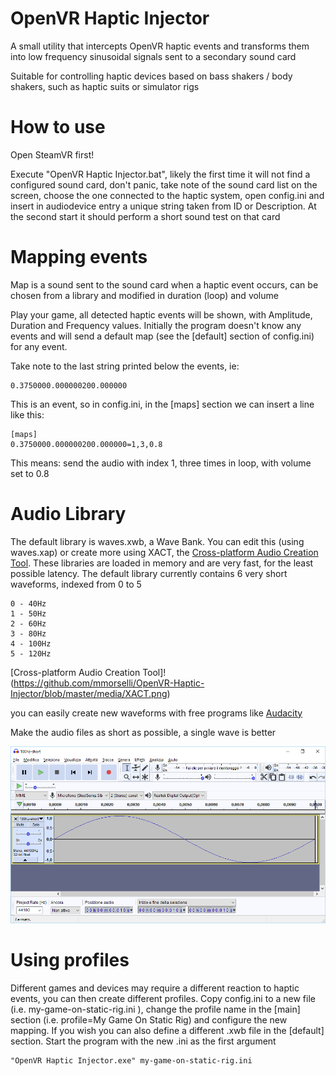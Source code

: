 # OpenVR Haptic Injector

A small utility that intercepts OpenVR haptic events and transforms them into low frequency sinusoidal signals sent to a secondary sound card

Suitable for controlling haptic devices based on bass shakers / body shakers, such as haptic suits or simulator rigs

# How to use

Open SteamVR first!

Execute "OpenVR Haptic Injector.bat", likely the first time it will not find a configured sound card, don't panic, take note of the sound card list on the screen, choose the one connected to the haptic system, open config.ini and insert in audiodevice entry a unique string taken from ID or Description. At the second start it should perform a short sound test on that card

# Mapping events

Map is a sound sent to the sound card when a haptic event occurs, can be chosen from a library and modified in duration (loop) and volume

Play your game, all detected haptic events will be shown, with Amplitude, Duration and Frequency values. Initially the program doesn't know any events and will send a default map (see the [default] section of config.ini) for any event.

Take note to the last string printed below the events, ie:

```
0.3750000.000000200.000000
```

This is an event, so in config.ini, in the [maps] section we can insert a line like this:

```
[maps]
0.3750000.000000200.000000=1,3,0.8
```

This means: send the audio with index 1, three times in loop, with volume set to 0.8

# Audio Library

The default library is waves.xwb, a Wave Bank. You can edit this (using waves.xap) or create more using XACT, the [Cross-platform Audio Creation Tool](https://en.wikipedia.org/wiki/Cross-platform_Audio_Creation_Tool). These libraries are loaded in memory and are very fast, for the least possible latency. The default library currently contains 6 very short waveforms, indexed from 0 to 5

```
0 - 40Hz
1 - 50Hz
2 - 60Hz
3 - 80Hz
4 - 100Hz
5 - 120Hz
```

[Cross-platform Audio Creation Tool]!(https://github.com/mmorselli/OpenVR-Haptic-Injector/blob/master/media/XACT.png)

you can easily create new waveforms with free programs like [Audacity](https://www.audacityteam.org/)

Make the audio files as short as possible, a single wave is better

![Audacity](https://github.com/mmorselli/OpenVR-Haptic-Injector/blob/master/media/Audacity.png)

# Using profiles

Different games and devices may require a different reaction to haptic events, you can then create different profiles. Copy config.ini to a new file (i.e. my-game-on-static-rig.ini ), change the profile name in the [main] section (i.e. profile=My Game On Static Rig) and configure the new mapping. If you wish you can also define a different .xwb file in the [default] section. Start the program with the new .ini as the first argument

```
"OpenVR Haptic Injector.exe" my-game-on-static-rig.ini
```

